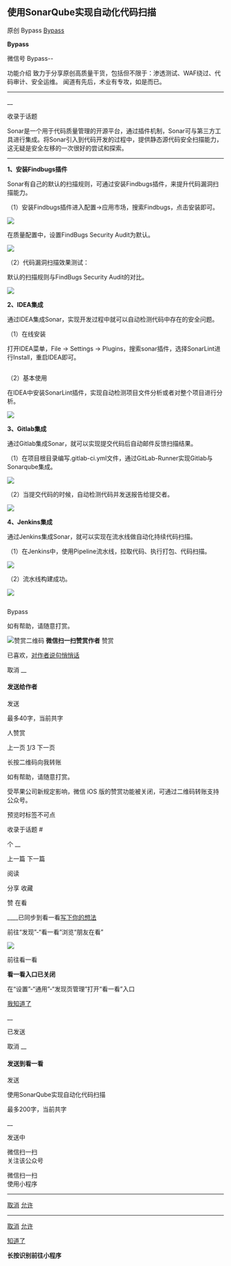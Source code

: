 ##  使用SonarQube实现自动化代码扫描

原创 Bypass [ Bypass ](javascript:void\(0\);)

**Bypass** ![]()

微信号 Bypass--

功能介绍 致力于分享原创高质量干货，包括但不限于：渗透测试、WAF绕过、代码审计、安全运维。 闻道有先后，术业有专攻，如是而已。

____

__

收录于话题

Sonar是一个用于代码质量管理的开源平台，通过插件机制，Sonar可与第三方工具进行集成。将Sonar引入到代码开发的过程中，提供静态源代码安全扫描能力，这无疑是安全左移的一次很好的尝试和探索。

* * *

 **1、安装Findbugs插件**  

Sonar有自己的默认的扫描规则，可通过安装Findbugs插件，来提升代码漏洞扫描能力。

（1）安装Findbugs插件进入配置→应用市场，搜索Findbugs，点击安装即可。

![](https://gitee.com/fuli009/images/raw/master/public/20210811100635.png)

在质量配置中，设置FindBugs Security Audit为默认。

![](https://gitee.com/fuli009/images/raw/master/public/20210811100642.png)

（2）代码漏洞扫描效果测试：

默认的扫描规则与FindBugs Security Audit的对比。

![](https://gitee.com/fuli009/images/raw/master/public/20210811100643.png)

 **2、IDEA集成**

通过IDEA集成Sonar，实现开发过程中就可以自动检测代码中存在的安全问题。

（1）在线安装

打开IDEA菜单，File → Settings → Plugins，搜索sonar插件，选择SonarLint进行Install，重启IDEA即可。

![]()

（2）基本使用

在IDEA中安装SonarLint插件，实现自动检测项目文件分析或者对整个项目进行分析。

![](https://gitee.com/fuli009/images/raw/master/public/20210811100644.png)

 **3、Gitlab集成**

通过Gitlab集成Sonar，就可以实现提交代码后自动邮件反馈扫描结果。

（1）在项目根目录编写.gitlab-ci.yml文件，通过GitLab-Runner实现Gitlab与Sonarqube集成。

![](https://gitee.com/fuli009/images/raw/master/public/20210811100645.png)

（2）当提交代码的时候，自动检测代码并发送报告给提交者。

![](https://gitee.com/fuli009/images/raw/master/public/20210811100646.png)

 **4、Jenkins集成**

通过Jenkins集成Sonar，就可以实现在流水线做自动化持续代码扫描。

（1）在Jenkins中，使用Pipeline流水线，拉取代码、执行打包、代码扫描。

![](https://gitee.com/fuli009/images/raw/master/public/20210811100647.png)

（2）流水线构建成功。  

![](https://gitee.com/fuli009/images/raw/master/public/20210811100648.png)

![]()

Bypass

如有帮助，请随意打赏。

![赞赏二维码]() **微信扫一扫赞赏作者** 赞赏

已喜欢，[对作者说句悄悄话](javascript:;)

取消 __

#### 发送给作者

发送

最多40字，当前共字

[](javascript:;) 人赞赏

上一页 [1](javascript:;)/3 下一页

长按二维码向我转账

如有帮助，请随意打赏。

受苹果公司新规定影响，微信 iOS 版的赞赏功能被关闭，可通过二维码转账支持公众号。

预览时标签不可点

收录于话题 #

个 __

上一篇 下一篇

阅读

分享 收藏

赞 在看

____已同步到看一看[写下你的想法](javascript:;)

前往“发现”-“看一看”浏览“朋友在看”

![](//res.wx.qq.com/mmbizwap/zh_CN/htmledition/images/pic/appmsg/pic_like_comment55871f.png)

前往看一看

**看一看入口已关闭**

在“设置”-“通用”-“发现页管理”打开“看一看”入口

[我知道了](javascript:;)

__

已发送

取消 __

####  发送到看一看

发送

使用SonarQube实现自动化代码扫描

最多200字，当前共字

__

发送中

微信扫一扫  
关注该公众号

微信扫一扫  
使用小程序

****

[取消](javascript:void\(0\);) [允许](javascript:void\(0\);)

****

[取消](javascript:void\(0\);) [允许](javascript:void\(0\);)

[知道了](javascript:;)

**长按识别前往小程序**

![]()

